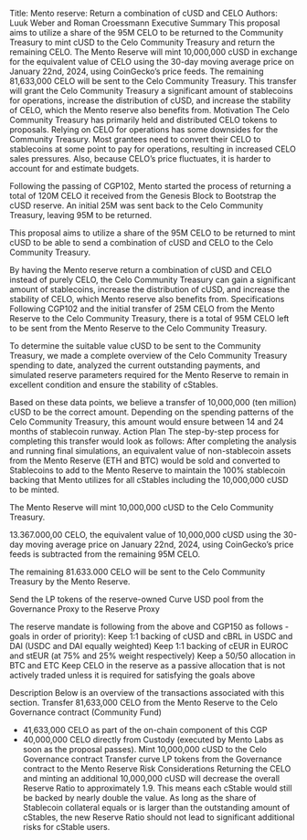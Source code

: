 Title: Mento reserve: Return a combination of cUSD and CELO
Authors: Luuk Weber and Roman Croessmann
Executive Summary
This proposal aims to utilize a share of the 95M CELO to be returned to the Community Treasury to mint cUSD to the Celo Community Treasury and return the remaining CELO. The Mento Reserve will mint 10,000,000 cUSD in exchange for the equivalent value of CELO using the 30-day moving average price on January 22nd, 2024, using CoinGecko’s price feeds. The remaining 81,633,000 CELO will be sent to the Celo Community Treasury. This transfer will grant the Celo Community Treasury a significant amount of stablecoins for operations, increase the distribution of cUSD, and increase the stability of CELO, which the Mento reserve also benefits from. 
Motivation
The Celo Community Treasury has primarily held and distributed CELO tokens to proposals. Relying on CELO for operations has some downsides for the Community Treasury. Most grantees need to convert their CELO to stablecoins at some point to pay for operations, resulting in increased CELO sales pressures. Also, because CELO’s price fluctuates, it is harder to account for and estimate budgets. 

Following the passing of CGP102, Mento started the process of returning a total of 120M CELO it received from the Genesis Block to Bootstrap the cUSD reserve. An initial 25M was sent back to the Celo Community Treasury, leaving 95M to be returned. 

This proposal aims to utilize a share of the 95M CELO to be returned to mint cUSD to be able to send a combination of cUSD and CELO to the Celo Community Treasury.

By having the Mento reserve return a combination of cUSD and CELO instead of purely CELO, the Celo Community Treasury can gain a significant amount of stablecoins, increase the distribution of cUSD, and increase the stability of CELO, which Mento reserve also benefits from. 
Specifications
Following CGP102 and the initial transfer of 25M CELO from the Mento Reserve to the Celo Community Treasury, there is a total of 95M CELO left to be sent from the Mento Reserve to the Celo Community Treasury. 

To determine the suitable value cUSD to be sent to the Community Treasury, we made a complete overview of the Celo Community Treasury spending to date, analyzed the current outstanding payments, and simulated reserve parameters required for the Mento Reserve to remain in excellent condition and ensure the stability of cStables.

Based on these data points, we believe a transfer of 10,000,000 (ten million) cUSD to be the correct amount. Depending on the spending patterns of the Celo Community Treasury, this amount would ensure between 14 and 24 months of stablecoin runway.
Action Plan
The step-by-step process for completing this transfer would look as follows:
After completing the analysis and running final simulations, an equivalent value of non-stablecoin assets from the Mento Reserve (ETH and BTC) would be sold and converted to Stablecoins to add to the Mento Reserve to maintain the 100% stablecoin backing that Mento utilizes for all cStables including the 10,000,000 cUSD to be minted.


The Mento Reserve will mint 10,000,000 cUSD to the Celo Community Treasury. 


13.367.000,00 CELO, the equivalent value of 10,000,000 cUSD using the 30-day moving average price on January 22nd, 2024, using CoinGecko’s price feeds is subtracted from the remaining 95M CELO.


The remaining 81.633.000 CELO will be sent to the Celo Community Treasury by the Mento Reserve. 


Send the LP tokens of the reserve-owned Curve USD pool from the Governance Proxy to the Reserve Proxy


The reserve mandate is following from the above and CGP150 as follows - goals in order of priority):
Keep 1:1 backing of cUSD and cBRL in USDC and DAI (USDC and DAI equally weighted)
Keep 1:1 backing of cEUR in EUROC and stEUR (at 75% and 25% weight respectively)
Keep a 50/50 allocation in BTC and ETC
Keep CELO in the reserve as a passive allocation that is not actively traded unless it is required for satisfying the goals above

Description
Below is an overview of the transactions associated with this section.
Transfer 81,633,000 CELO from the Mento Reserve to the Celo Governance contract (Community Fund)
- 41,633,000 CELO as part of the on-chain component of this CGP
- 40,000,000 CELO directly from Custody (executed by Mento Labs as soon as the proposal passes).
Mint 10,000,000 cUSD to the Celo Governance contract
Transfer curve LP tokens from the Governance contract to the Mento Reserve
Risk Considerations
Returning the CELO and minting an additional 10,000,000 cUSD will decrease the overall Reserve Ratio to approximately 1.9. This means each cStable would still be backed by nearly double the value. As long as the share of Stablecoin collateral equals or is larger than the outstanding amount of cStables, the new Reserve Ratio should not lead to significant additional risks for cStable users. 
